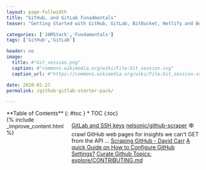 ```yaml
---
layout: page-fullwidth
title: "GitHub, and GitLab Funadmentals"
teaser: "Getting Started with GitHub, GitLab, BitBucket, Netlify and Beyond."

categories: ['JAMStack','Fundamentals']
tags: ['GitHub','GitLab']

header: no
image:
  title: #"Git_session.png"
  caption: #"commons.wikimedia.org/wiki/File:Git_session.svg"
  caption_url: #"https://commons.wikimedia.org/wiki/File:Git_session.svg"

date: 2020-01-27
permalink: /github-gitlab-starter-pack/

---
```

<div class="row">
<div class="medium-4 medium-push-8 columns" markdown="1">
<div class="panel radius" markdown="1">
**Table of Contents**
{: #toc }
*  TOC
{:toc}
</div>
</div><!-- /.medium-4.columns -->



<div class="medium-8 medium-pull-4 columns" markdown="1">
{% include _improve_content.html %}


[GitLab and SSH keys](https://docs.gitlab.com/ee/ssh/)
[nelsonic/github-scraper](https://github.com/nelsonic/github-scraper) 🕸 crawl GitHub web pages for insights we can't GET from the API ...
[Scraping GitHub - David Carr](https://daveismyname.blog/scraping-github)
[A quick Guide on How to Configure GitHub Settings?](https://www.toolsqa.com/git/github-settings/)
[Curate Github Topics: explore/CONTRIBUTING.md](https://github.com/github/explore/blob/master/CONTRIBUTING.md)

